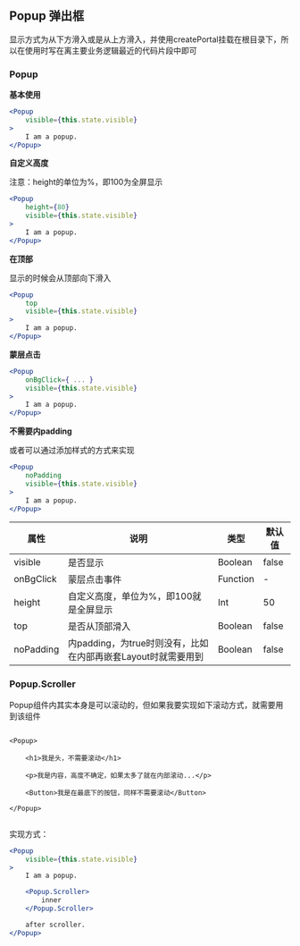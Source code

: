 ---
---

## Popup 弹出框


显示方式为从下方滑入或是从上方滑入，并使用createPortal挂载在根目录下，所以在使用时写在离主要业务逻辑最近的代码片段中即可

### Popup

**基本使用**
```jsx
<Popup
    visible={this.state.visible}
>
    I am a popup.
</Popup>
```

**自定义高度**

注意：height的单位为%，即100为全屏显示
```jsx
<Popup
    height={80}
    visible={this.state.visible}
>
    I am a popup.
</Popup>
```

**在顶部**

显示的时候会从顶部向下滑入
```jsx
<Popup
    top
    visible={this.state.visible}
>
    I am a popup.
</Popup>
```

**蒙层点击**

```jsx
<Popup
    onBgClick={ ... }
    visible={this.state.visible}
>
    I am a popup.
</Popup>
```

**不需要内padding**

或者可以通过添加样式的方式来实现
```jsx
<Popup
    noPadding
    visible={this.state.visible}
>
    I am a popup.
</Popup>
```

|属性|说明|类型|默认值|
|-|-|-|-|
|visible|是否显示|Boolean|false|
|onBgClick|蒙层点击事件|Function|-|
|height|自定义高度，单位为%，即100就是全屏显示|Int|50|
|top|是否从顶部滑入|Boolean|false|
|noPadding|内padding，为true时则没有，比如在内部再嵌套Layout时就需要用到|Boolean|false|

### Popup.Scroller

Popup组件内其实本身是可以滚动的，但如果我要实现如下滚动方式，就需要用到该组件

```

<Popup>

    <h1>我是头，不需要滚动</h1>

    <p>我是内容，高度不确定，如果太多了就在内部滚动...</p>

    <Button>我是在最底下的按钮，同样不需要滚动</Button>

</Popup>


```

实现方式：

```jsx
<Popup
    visible={this.state.visible}
>
    I am a popup.

    <Popup.Scroller>
        inner
    </Popup.Scroller>

    after scroller.
</Popup>
```
